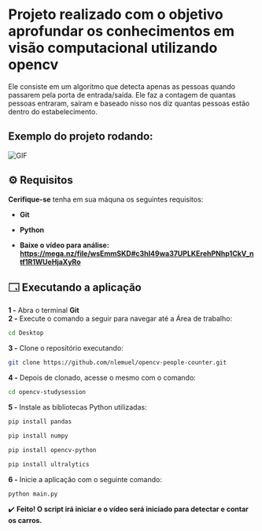# Projeto realizado com o objetivo aprofundar os conhecimentos em visão computacional utilizando opencv
Ele consiste em um algoritmo que detecta apenas as pessoas quando passarem pela porta de entrada/saída. Ele faz a contagem de quantas pessoas entraram, saíram e baseado nisso nos diz quantas pessoas estão dentro do estabelecimento.

## Exemplo do projeto rodando:

![GIF](https://github.com/nlemuel/opencv-people-counter/assets/53242511/9135b328-f17b-43ac-aa74-0cad9d54aaa8)




## ⚙️ Requisitos

**Cerifique-se** tenha em sua máquna os seguintes requisitos:

- **Git** 

- **Python** 

- **Baixe o vídeo para análise: https://mega.nz/file/wsEmmSKD#c3hl49wa37UPLKErehPNhp1CkV_ntf1R1WUeHjaXyRo**

## 🗔 Executando a aplicação

**1 -** Abra o terminal **Git** <br />
**2 -** Execute o comando a seguir para navegar até a Área de trabalho: <br />

```bash
cd Desktop
```

**3 -** Clone o repositório executando: <br />

```bash
git clone https://github.com/nlemuel/opencv-people-counter.git
```

**4 -** Depois de clonado, acesse o mesmo com o comando:

```bash
cd opencv-studysession
```

**5 -** Instale as bibliotecas Python utilizadas:

```bash
pip install pandas
```
```bash
pip install numpy
```
```bash
pip install opencv-python
```
```bash
pip install ultralytics
```

**6 -** Inicie a aplicação com o seguinte comando:

```bash
python main.py
```

✔️ **Feito! O script irá iniciar e o vídeo será iniciado para detectar e contar os carros.** <br/>

